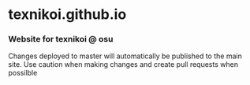 # texnikoi.github.io
### Website for texnikoi @ osu

Changes deployed to master will automatically be published to the main site. Use caution when making changes and create pull requests when possilble
